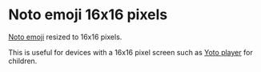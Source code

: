 # Noto emoji 16x16 pixels

[Noto emoji](https://github.com/googlefonts/noto-emoji) resized to 16x16 pixels.

This is useful for devices with a 16x16 pixel screen such as [Yoto player](https://yotoplay.com/) for children.
